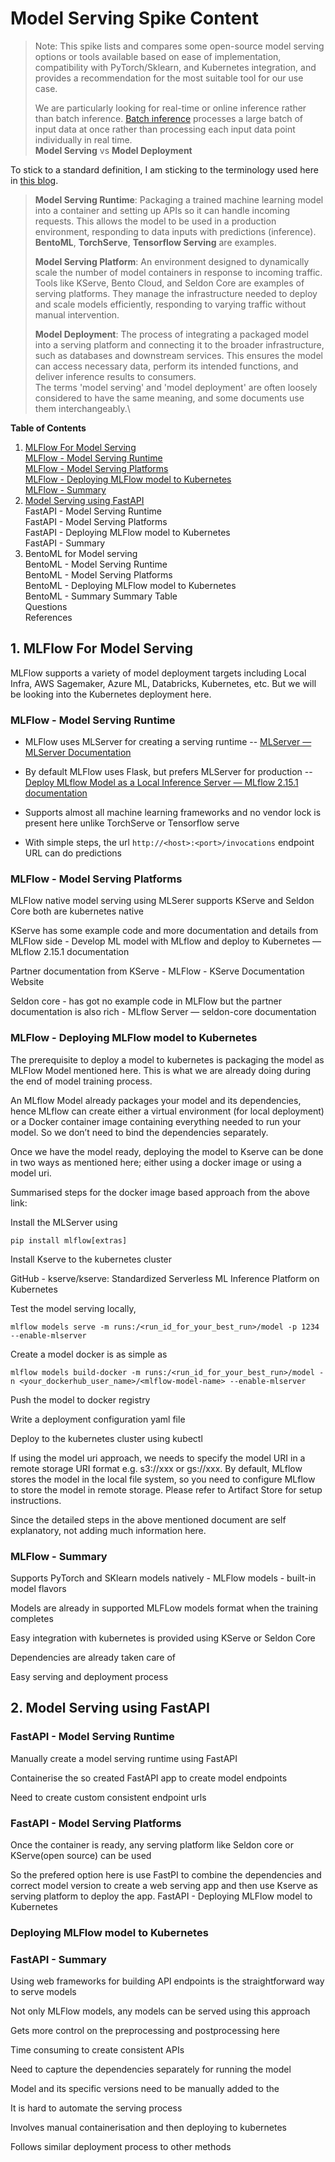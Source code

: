 <!-- ---
layout: default
--- -->

# Model Serving Spike Content

>Note:
>This spike lists and compares some open-source model serving options or tools available based on ease of implementation, compatibility with PyTorch/Sklearn, and Kubernetes integration, and provides a recommendation for the most suitable tool for our use case.
>
>We are particularly looking for real-time or online inference rather than batch inference. [Batch inference](https://learn.microsoft.com/en-us/azure/machine-learning/overview-what-is-azure-machine-learning?view=azureml-api-2) processes a large batch of input data at once rather than processing each input data point individually in real time.\
**Model Serving** vs **Model Deployment**

To stick to a standard definition, I am sticking to the terminology used here in [this blog](https://neptune.ai/blog/ml-model-serving-best-tools).

>**Model Serving Runtime**: Packaging a trained machine learning model into a container and setting up APIs so it can handle incoming requests. This allows the model to be used in a production environment, responding to data inputs with predictions (inference). **BentoML**, **TorchServe**, **Tensorflow Serving** are examples.
>
>**Model Serving Platform**: An environment designed to dynamically scale the number of model containers in response to incoming traffic. Tools like KServe, Bento Cloud, and Seldon Core are examples of serving platforms. They manage the infrastructure needed to deploy and scale models efficiently, responding to varying traffic without manual intervention.
>
>**Model Deployment**: The process of integrating a packaged model into a serving platform and connecting it to the broader infrastructure, such as databases and downstream services. This ensures the model can access necessary data, perform its intended functions, and deliver inference results to consumers.\
The terms 'model serving' and 'model deployment' are often loosely considered to have the same meaning, and some documents use them interchangeably.\

**Table of Contents**
1. [MLFlow For Model Serving](#1-mlflow-for-model-serving)\
        [MLFlow - Model Serving Runtime](#mlflow---model-serving-runtime)\
        [MLFlow - Model Serving Platforms](#mlflow---model-serving-platforms)\
        [MLFlow - Deploying MLFlow model to Kubernetes](#mlflow---deploying-mlflow-model-to-kubernetes)\
        [MLFlow - Summary](#mlflow---summary)
2. [Model Serving using FastAPI](#2-model-serving-using-fastapi)\
        FastAPI - Model Serving Runtime\
        FastAPI - Model Serving Platforms\
        FastAPI - Deploying MLFlow model to Kubernetes\
        FastAPI - Summary
3. BentoML for Model serving\
        BentoML - Model Serving Runtime\
        BentoML - Model Serving Platforms\
        BentoML - Deploying MLFlow model to Kubernetes\
        BentoML - Summary
Summary Table\
        Questions\
References

## 1. MLFlow For Model Serving
MLFlow supports a variety of model deployment targets including Local Infra, AWS Sagemaker, Azure ML, Databricks, Kubernetes, etc. But we will be looking into the Kubernetes deployment here.

### MLFlow - Model Serving Runtime
- MLFlow uses MLServer for creating a serving runtime -- [MLServer — MLServer Documentation](https://mlserver.readthedocs.io/en/latest/) 

- By default MLFlow uses Flask, but prefers MLServer for production -- [Deploy MLflow Model as a Local Inference Server — MLflow 2.15.1 documentation](https://mlflow.org/docs/latest/deployment/deploy-model-locally.html#serving-frameworks) 

- Supports almost all machine learning frameworks and no vendor lock is present here unlike TorchServe or Tensorflow serve

- With simple steps, the url `http://<host>:<port>/invocations` endpoint URL can do predictions

### MLFlow - Model Serving Platforms
MLFlow native model serving using MLSerer supports KServe and Seldon Core both are kubernetes native

KServe has some example code and more documentation and details from MLFlow side - Develop ML model with MLflow and deploy to Kubernetes — MLflow 2.15.1 documentation 

Partner documentation from KServe - MLFlow - KServe Documentation Website 

Seldon core - has got no example code in MLFlow but the partner documentation is also rich - MLflow Server — seldon-core  documentation

<!-- ### MLFlow - Deploying MLFlow model to Kubernetes -->

<!-- <details> -->
<!-- <summary>MLFlow - Deploying MLFlow model to Kubernetes</summary> -->
<!-- <br> -->

### MLFlow - Deploying MLFlow model to Kubernetes
The prerequisite to deploy a model to kubernetes is packaging the model as MLFlow Model mentioned here. This is what we are already doing during the end of model training process.

An MLflow Model already packages your model and its dependencies, hence MLflow can create either a virtual environment (for local deployment) or a Docker container image containing everything needed to run your model. So we don’t need to bind the dependencies separately.

Once we have the model ready, deploying the model to Kserve can be done in two ways as mentioned here; either using a docker image or using a model uri.

Summarised steps for the docker image based approach from the above link:

Install the MLServer using

`pip install mlflow[extras]`

Install Kserve to the kubernetes cluster

GitHub - kserve/kserve: Standardized Serverless ML Inference Platform on Kubernetes 

Test the model serving locally,

`mlflow models serve -m runs:/<run_id_for_your_best_run>/model -p 1234 --enable-mlserver`

Create a model docker is as simple as 

`mlflow models build-docker -m runs:/<run_id_for_your_best_run>/model -n <your_dockerhub_user_name>/<mlflow-model-name> --enable-mlserver`

Push the model to docker registry

Write a deployment configuration yaml file

Deploy to the kubernetes cluster using kubectl

If using the model uri approach, we needs to specify the model URI in a remote storage URI format e.g. s3://xxx or gs://xxx. By default, MLflow stores the model in the local file system, so you need to configure MLflow to store the model in remote storage. Please refer to Artifact Store for setup instructions.

Since the detailed steps in the above mentioned document are self explanatory, not adding much information here.
<!-- </details> -->


<h3>MLFlow - Summary</h3>
Supports PyTorch and SKlearn models natively - MLFlow models - built-in model flavors

Models are already in supported MLFLow models format when the training completes

Easy integration with kubernetes is provided using KServe or Seldon Core

Dependencies are already taken care of

Easy serving and deployment process

## 2. Model Serving using FastAPI

### FastAPI - Model Serving Runtime
Manually create a model serving runtime using FastAPI

Containerise the so created FastAPI app to create model endpoints

Need to create custom consistent endpoint urls

### FastAPI - Model Serving Platforms
Once the container is ready, any serving platform like Seldon core or KServe(open source) can be used

So the prefered option here is use FastPI to combine the dependencies and correct model version to create a web serving app and then use Kserve as serving platform to deploy the app.
FastAPI - Deploying MLFlow model to Kubernetes

### Deploying MLFlow model to Kubernetes


### FastAPI - Summary
Using web frameworks for building API endpoints is the straightforward way to serve models

Not only MLFlow models, any models can be served using this approach

Gets more control on the preprocessing and postprocessing here

Time consuming to create consistent APIs

Need to capture the dependencies separately for running the model

Model and its specific versions need to be manually added to the 

It is hard to automate the serving process

Involves manual containerisation and then deploying to kubernetes

Follows similar deployment process to other methods